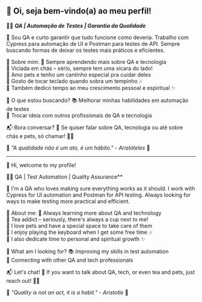 ## 🌸 Oi, seja bem-vindo(a) ao meu perfil!

👩‍💻 ***QA | Automação de Testes | Garantia da Qualidade***

🚀 Sou QA e curto garantir que tudo funcione como deveria. Trabalho com Cypress para automação de UI e Postman para testes de API. Sempre buscando formas de deixar os testes mais práticos e eficientes.

💖 Sobre mim:
🌱 Sempre aprendendo mais sobre QA e tecnologia  
🍵 Viciada em chás – sério, sempre tem uma xícara do lado!  
🐾 Amo pets e tenho um cantinho especial pra cuidar deles  
🎹 Gosto de tocar teclado quando sobra um tempinho 🎶  
📖 Também dedico tempo ao meu crescimento pessoal e espiritual ✨


🎯 O que estou buscando? 
📚 Melhorar minhas habilidades em automação de testes  
🤝 Trocar ideia com outros profissionais de QA e tecnologia  


   📬 Bora conversar?
💌 Se quiser falar sobre QA, tecnologia ou até sobre chás e pets, só chamar! 🍵🐾  

🌸 _"A qualidade não é um ato, é um hábito." - Aristóteles_ 🌸

------------------------------------------------------------------------------------

 🌸 Hi, welcome to my profile!

👩‍💻 QA | Test Automation | Quality Assurance**

🚀 I'm a QA who loves making sure everything works as it should. I work with Cypress for UI automation and Postman for API testing. Always looking for ways to make testing more practical and efficient. 


   💖 About me:
🌱 Always learning more about QA and technology  
🍵 Tea addict – seriously, there's always a cup next to me!  
🐾 I love pets and have a special space to take care of them  
🎹 I enjoy playing the keyboard when I get some free time 🎶  
📖 I also dedicate time to personal and spiritual growth ✨  


   🎯 What am I looking for?
📚 Improving my skills in test automation  
🤝 Connecting with other QA and tech professionals  


   📬 Let's chat!
💌 If you want to talk about QA, tech, or even tea and pets, just reach out! 🍵🐾  

🌸 _"Quality is not an act, it is a habit." - Aristotle_ 🌸

